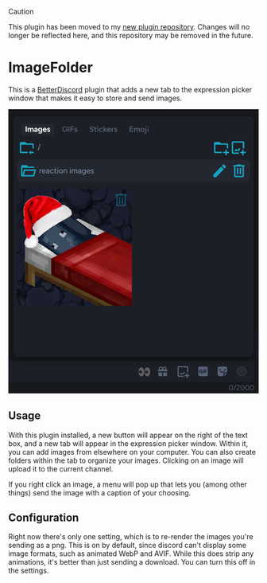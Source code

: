 > [!CAUTION]
> This plugin has been moved to my [new plugin repository](https://github.com/TheLazySquid/BetterDiscordPlugins/tree/main/plugins/ImageFolder). Changes will no longer be reflected here, and this repository may be removed in the future.

# ImageFolder

This is a [BetterDiscord](https://betterdiscord.app/) plugin that adds a new tab to the expression picker window that makes it easy to store and send images.

![Preview](/images/preview.png)

## Usage

With this plugin installed, a new button will appear on the right of the text box, and a new tab will appear in the expression picker window. Within it, you can add images from elsewhere on your computer. You can also create folders within the tab to organize your images. Clicking on an image will upload it to the current channel.

If you right click an image, a menu will pop up that lets you (among other things) send the image with a caption of your choosing.

## Configuration

Right now there's only one setting, which is to re-render the images you're sending as a png. This is on by default, since discord can't display some image formats, such as animated WebP and AVIF. While this does strip any animations, it's better than just sending a download. You can turn this off in the settings.